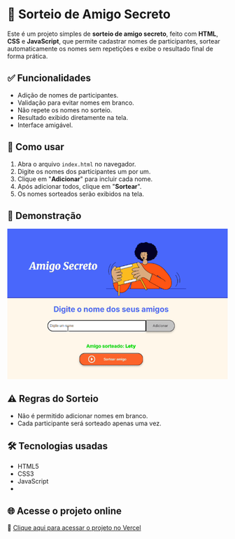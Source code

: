 # 🎁 Sorteio de Amigo Secreto

Este é um projeto simples de **sorteio de amigo secreto**, feito com **HTML**, **CSS** e **JavaScript**, que permite cadastrar nomes de participantes, sortear automaticamente os nomes sem repetições e exibe o resultado final de forma prática.

## ✅ Funcionalidades

- Adição de nomes de participantes.
- Validação para evitar nomes em branco.
- Não repete os nomes no sorteio.
- Resultado exibido diretamente na tela.
- Interface amigável.

## 🚀 Como usar

1. Abra o arquivo `index.html` no navegador.
2. Digite os nomes dos participantes um por um.
3. Clique em "**Adicionar**" para incluir cada nome.
4. Após adicionar todos, clique em "**Sortear**".
5. Os nomes sorteados serão exibidos na tela.

## 🎥 Demonstração

![Demonstração do sorteio](demo.gif)


## ⚠️ Regras do Sorteio

- Não é permitido adicionar nomes em branco.
- Cada participante será sorteado apenas uma vez.

## 🛠 Tecnologias usadas

- HTML5
- CSS3
- JavaScript
- 
## 🌐 Acesse o projeto online

🔗 [Clique aqui para acessar o projeto no Vercel]()


